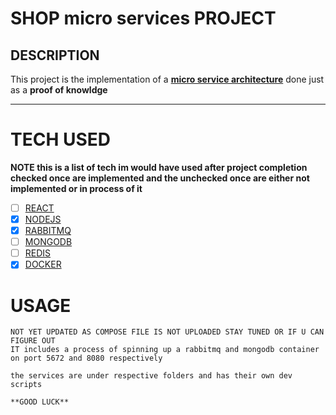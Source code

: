 # SHOP micro services PROJECT

## DESCRIPTION

This project is the implementation of a [**micro service architecture**](https://microservices.io/)
done just as a **proof of knowldge**

---

# TECH USED

**NOTE this is a list of tech im would have used after project completion checked once are implemented and the unchecked once are either not implemented or in process of it**

- [ ] [REACT](https://reactjs.org/)
- [x] [NODEJS](https://nodejs.org/en/)
- [x] [RABBITMQ](https://www.rabbitmq.com/)
- [ ] [MONGODB](https://docs.mongodb.com/)
- [ ] [REDIS](https://redis.io/)
- [x] [DOCKER](https://hub.docker.com/)

# USAGE

    NOT YET UPDATED AS COMPOSE FILE IS NOT UPLOADED STAY TUNED OR IF U CAN FIGURE OUT
    IT includes a process of spinning up a rabbitmq and mongodb container on port 5672 and 8080 respectively

    the services are under respective folders and has their own dev scripts

    **GOOD LUCK**
